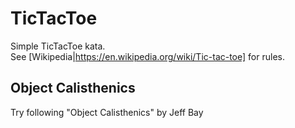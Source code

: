 # TicTacToe 
Simple TicTacToe kata.  
See [Wikipedia|https://en.wikipedia.org/wiki/Tic-tac-toe] for rules.


## Object Calisthenics
Try following "Object Calisthenics" by Jeff Bay  
